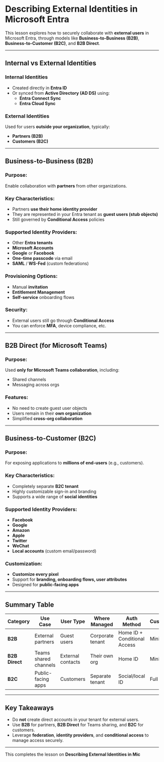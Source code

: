 # Describing External Identities in Microsoft Entra

This lesson explores how to securely collaborate with **external users** in Microsoft Entra, through models like **Business-to-Business (B2B)**, **Business-to-Customer (B2C)**, and **B2B Direct**.

---

## Internal vs External Identities

### Internal Identities
- Created directly in **Entra ID**
- Or synced from **Active Directory (AD DS)** using:
    - **Entra Connect Sync**
    - **Entra Cloud Sync**

### External Identities
Used for users **outside your organization**, typically:
- **Partners (B2B)**
- **Customers (B2C)**

---

## Business-to-Business (B2B)

### Purpose:
Enable collaboration with **partners** from other organizations.

### Key Characteristics:
- Partners **use their home identity provider**
- They are represented in your Entra tenant as **guest users (stub objects)**
- Still governed by **Conditional Access** policies

### Supported Identity Providers:
- Other **Entra tenants**
- **Microsoft Accounts**
- **Google** or **Facebook**
- **One-time passcode** via email
- **SAML** / **WS-Fed** (custom federations)

### Provisioning Options:
- Manual **invitation**
- **Entitlement Management**
- **Self-service** onboarding flows

### Security:
- External users still go through **Conditional Access**
- You can enforce **MFA**, device compliance, etc.

---

## B2B Direct (for Microsoft Teams)

### Purpose:
Used **only for Microsoft Teams collaboration**, including:
- Shared channels
- Messaging across orgs

### Features:
- No need to create guest user objects
- Users remain in their **own organization**
- Simplified **cross-org collaboration**

---

## Business-to-Customer (B2C)

### Purpose:
For exposing applications to **millions of end-users** (e.g., customers).

### Key Characteristics:
- Completely separate **B2C tenant**
- Highly customizable sign-in and branding
- Supports a wide range of **social identities**

### Supported Identity Providers:
- **Facebook**
- **Google**
- **Amazon**
- **Apple**
- **Twitter**
- **WeChat**
- **Local accounts** (custom email/password)

### Customization:
- **Customize every pixel**
- Support for **branding, onboarding flows, user attributes**
- Designed for **public-facing apps**

---

## Summary Table

| Category    | Use Case               | User Type       | Where Managed | Auth Method           | Customization     |
|-------------|------------------------|------------------|---------------|------------------------|-------------------|
| **B2B**     | External partners       | Guest users      | Corporate tenant | Home ID + Conditional Access | Minimal        |
| **B2B Direct** | Teams shared channels | External contacts | Their own org    | Home ID                | Minimal        |
| **B2C**     | Public-facing apps      | Customers        | Separate tenant | Social/local ID        | Full branding   |

---

## Key Takeaways

- Do **not** create direct accounts in your tenant for external users.
- Use **B2B** for partners, **B2B Direct** for Teams sharing, and **B2C** for customers.
- Leverage **federation**, **identity providers**, and **conditional access** to manage access securely.

---

This completes the lesson on **Describing External Identities in Mic**
